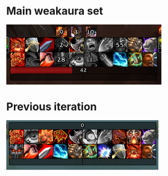 # Main weakaura set
![Image of Weakaura set V2](https://github.com/LeoJansson/SL_Warrior_Weakauras/blob/main/Warrior%20set%2040px%20V2.PNG)


# Previous iteration
![Image of Weakaura set](https://github.com/LeoJansson/SL_Warrior_Weakauras/blob/main/OLD/Warrior%20set%2040px.PNG)


